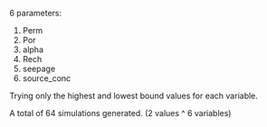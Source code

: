 6 parameters:
1. Perm
2. Por
3. alpha
4. Rech
5. seepage
6. source_conc

Trying only the highest and lowest bound values for each variable.

A total of 64 simulations generated. (2 values ^ 6 variables)
